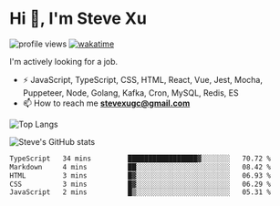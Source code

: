 # Hi 👋, I'm Steve Xu

![profile views](https://komarev.com/ghpvc/?username=nusr&color=green)
[![wakatime](https://wakatime.com/badge/user/0653cda0-f622-4930-8974-c19a957fc488.svg)](https://wakatime.com/@0653cda0-f622-4930-8974-c19a957fc488)

I'm actively looking for a job.

- ⚡ JavaScript, TypeScript, CSS, HTML, React, Vue, Jest, Mocha,
Puppeteer, Node, Golang, Kafka, Cron, MySQL, Redis, ES
- 📫 How to reach me **stevexugc@gmail.com**

![Top Langs](https://github-readme-stats.vercel.app/api/top-langs/?username=nusr&langs_count=8&layout=compact)

![Steve's GitHub stats](https://github-readme-stats.vercel.app/api?username=nusr&show_icons=true)

<!--START_SECTION:waka-->

```txt
TypeScript   34 mins         █████████████████▓░░░░░░░   70.72 %
Markdown     4 mins          ██░░░░░░░░░░░░░░░░░░░░░░░   08.42 %
HTML         3 mins          █▓░░░░░░░░░░░░░░░░░░░░░░░   06.93 %
CSS          3 mins          █▓░░░░░░░░░░░░░░░░░░░░░░░   06.29 %
JavaScript   2 mins          █▒░░░░░░░░░░░░░░░░░░░░░░░   05.31 %
```

<!--END_SECTION:waka-->
